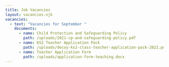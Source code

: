 ```yaml
---
title: Job Vacancies
layout: vacancies.njk
vacancies:
  - text: "Vacancies for September "
    documents:
      - name: Child Protection and Safeguarding Policy
        path: /uploads/2021-cp-and-safeguarding-policy.pdf
      - name: KS2 Teacher Application Pack
        path: /uploads/decoy-ks2-class-teacher-application-pack-2022.pdf
      - name: Teacher Application Form
        path: /uploads/application-form-teaching.docx
---
```

